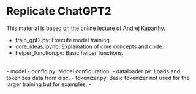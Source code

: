 # Replicate ChatGPT2
This material is based on the [online lecture](https://www.youtube.com/watch?v=l8pRSuU81PU) of Andrej Kaparthy.

- train_gpt2.py: Execute model training.
- core_ideas.ipynb: Explaination of core concepts and code.
- helper_function.py: Basic helper functions.
<br>
- model
    - config.py: Model configuration.
    - dataloader.py: Loads and tokenizes data from disc.
    - tokenizer.py: Basic tokenizer not used for the larger training but for examples.
    - 